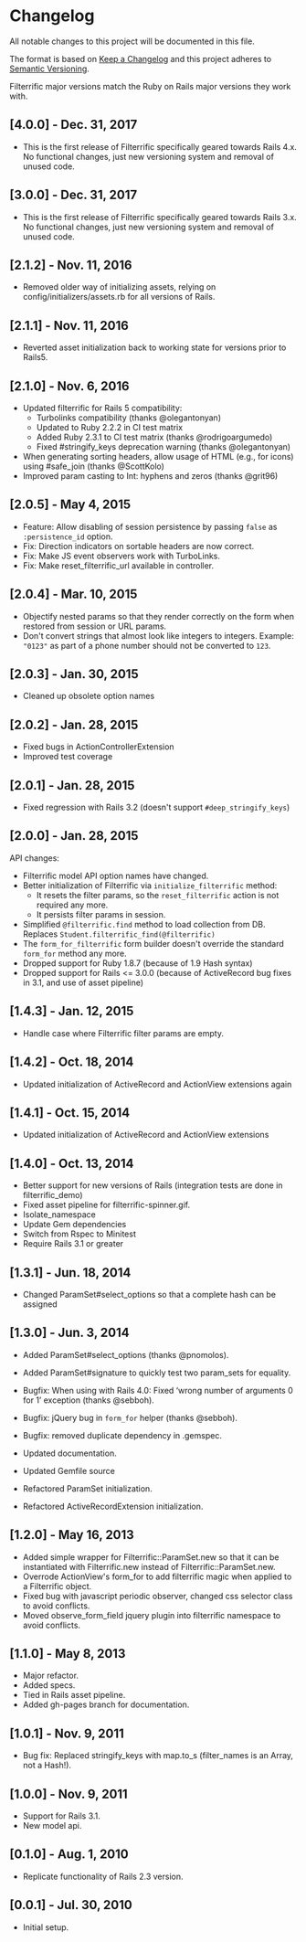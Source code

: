 # Changelog

All notable changes to this project will be documented in this file.

The format is based on [Keep a Changelog](http://keepachangelog.com/en/1.0.0/)
and this project adheres to [Semantic Versioning](http://semver.org/spec/v2.0.0.html).

Filterrific major versions match the Ruby on Rails major versions they work with.

## [4.0.0] - Dec. 31, 2017

* This is the first release of Filterrific specifically geared towards Rails 4.x. No functional changes, just new versioning system and removal of unused code.

## [3.0.0] - Dec. 31, 2017

* This is the first release of Filterrific specifically geared towards Rails 3.x. No functional changes, just new versioning system and removal of unused code.

## [2.1.2] - Nov. 11, 2016

* Removed older way of initializing assets, relying on config/initializers/assets.rb for all versions of Rails.

## [2.1.1] - Nov. 11, 2016

* Reverted asset initialization back to working state for versions prior to Rails5.

## [2.1.0] - Nov. 6, 2016

* Updated filterrific for Rails 5 compatibility:
    * Turbolinks compatibility (thanks @olegantonyan)
    * Updated to Ruby 2.2.2 in CI test matrix
    * Added Ruby 2.3.1 to CI test matrix (thanks @rodrigoargumedo)
    * Fixed #stringify_keys deprecation warning (thanks @olegantonyan)
* When generating sorting headers, allow usage of HTML (e.g., for icons) using #safe_join (thanks @ScottKolo)
* Improved param casting to Int: hyphens and zeros (thanks @grit96)


## [2.0.5] - May 4, 2015

* Feature: Allow disabling of session persistence by passing `false` as
  `:persistence_id` option.
* Fix: Direction indicators on sortable headers are now correct.
* Fix: Make JS event observers work with TurboLinks.
* Fix: Make reset_filterrific_url available in controller.



## [2.0.4] - Mar. 10, 2015

* Objectify nested params so that they render correctly on the form when
  restored from session or URL params.
* Don't convert strings that almost look like integers to integers. Example:
  `"0123"` as part of a phone number should not be converted to `123`.



## [2.0.3] - Jan. 30, 2015

* Cleaned up obsolete option names



## [2.0.2] - Jan. 28, 2015

* Fixed bugs in ActionControllerExtension
* Improved test coverage



## [2.0.1] - Jan. 28, 2015

* Fixed regression with Rails 3.2 (doesn't support `#deep_stringify_keys`)



## [2.0.0] - Jan. 28, 2015

API changes:

* Filterrific model API option names have changed.
* Better initialization of Filterrific via `initialize_filterrific` method:
    * It resets the filter params, so the `reset_filterrific` action is not required any more.
    * It persists filter params in session.
* Simplified `@filterrific.find` method to load collection from DB.
  Replaces `Student.filterrific_find(@filterrific)`
* The `form_for_filterrific` form builder doesn't override the standard
  `form_for` method any more.
* Dropped support for Ruby 1.8.7 (because of 1.9 Hash syntax)
* Dropped support for Rails <= 3.0.0 (because of ActiveRecord
  bug fixes in 3.1, and use of asset pipeline)



## [1.4.3] - Jan. 12, 2015

* Handle case where Filterrific filter params are empty.



## [1.4.2] - Oct. 18, 2014

* Updated initialization of ActiveRecord and ActionView extensions again



## [1.4.1] - Oct. 15, 2014

* Updated initialization of ActiveRecord and ActionView extensions



## [1.4.0] - Oct. 13, 2014

* Better support for new versions of Rails (integration tests are done in filterrific_demo)
* Fixed asset pipeline for filterrific-spinner.gif.
* Isolate_namespace
* Update Gem dependencies
* Switch from Rspec to Minitest
* Require Rails 3.1 or greater



## [1.3.1] - Jun. 18, 2014

* Changed ParamSet#select_options so that a complete hash can be assigned



## [1.3.0] - Jun. 3, 2014

* Added ParamSet#select_options (thanks @pnomolos).
* Added ParamSet#signature to quickly test two param_sets for equality.
* Bugfix: When using with Rails 4.0: Fixed ‘wrong number of arguments 0 for 1’ exception (thanks @sebboh).
* Bugfix: jQuery bug in `form_for` helper (thanks @sebboh).
* Bugfix: removed duplicate dependency in .gemspec.

* Updated documentation.
* Updated Gemfile source
* Refactored ParamSet initialization.
* Refactored ActiveRecordExtension initialization.



## [1.2.0] - May 16, 2013

* Added simple wrapper for Filterrific::ParamSet.new so that it can be
  instantiated with Filterrific.new instead of Filterrific::ParamSet.new.
* Overrode ActionView's form_for to add filterrific magic when applied to a
  Filterrific object.
* Fixed bug with javascript periodic observer, changed css selector class to
  avoid conflicts.
* Moved observe_form_field jquery plugin into filterrific namespace to avoid
  conflicts.



## [1.1.0] - May 8, 2013

* Major refactor.
* Added specs.
* Tied in Rails asset pipeline.
* Added gh-pages branch for documentation.



## [1.0.1] - Nov. 9, 2011

* Bug fix: Replaced stringify_keys with map.to_s (filter_names is an Array, not a Hash!).



## [1.0.0] - Nov. 9, 2011

* Support for Rails 3.1.
* New model api.



## [0.1.0] - Aug. 1, 2010

* Replicate functionality of Rails 2.3 version.



## [0.0.1] - Jul. 30, 2010

* Initial setup.
